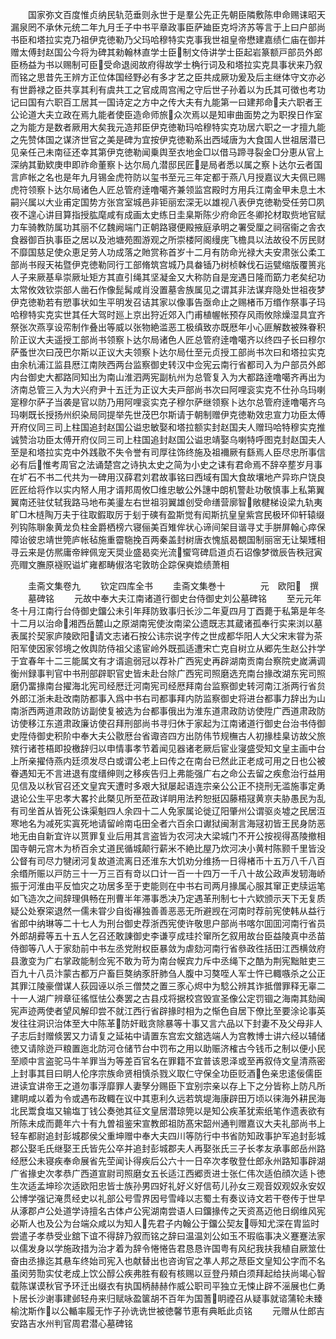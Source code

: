 <!-- { "loadSidebar": true } -->
　　国家弥文百度惟贞纳民轨范垂则永世于是羣公先正先朝臣隣敷陈申命赐诔昭天漏泉罔不承休元统二年九月壬子中书平章政事臣萨廸臣克埒济苏等言于上曰户部尚书臣和塔拉实克乃祖伊克徳勒乃父玛哈穆特实克事我世祖皇帝懋建嘉绩仁庙在御并赠太傅封赵国公今将为碑其勑翰林直学士臣制文侍讲学士臣起岩篆额戸部员外郎臣杨益为书以赐制可臣受命退阅故府得故学士桷行词及和塔拉实克具事状来乃叙而铭之思昔先王辨方正位体国经野必有多才艺之臣共成厥功爰及后主继体守文亦必有世爵禄之臣共享其利有虞共工之官成周宫闱之守后世子孙着以为氏其可徴也考功记曰国有六职百工居其一国诗定之方中之传大夫有九能第一曰建邦命夫六职者王公论道大夫立政在焉九能者使臣造命师旅众次焉以是知审曲面势之为职揆日作室之为能方是数者厥用大矣我元造邦臣伊克徳勒玛哈穆特实克功居六职之一才擅九能之先赞体国之谋济世官之美是碑为宜按伊克徳勒系出西域唐为大食国人世祖居潜已见亲任己未南征还幸其第伊克徳勒闻乗舆至衣地金□以借马蹄寻裂金□分恵从官上深纳其勤欵庚申即祚命董察卜达尔局凢潜邸民匠是局者悉以属之察卜达尔云者国言庐帐之名也是年九月锡金虎符防以玺书至元三年定都于燕八月授嘉议大夫佩已赐虎符领察卜达尔局诸色人匠总管府逹噜噶齐兼领监宫殿时方用兵江南金甲未息土木嗣兴属以大业甫定国势方张宫室城邑非钜丽宏深无以雄视八表伊克徳勒受任劳□夙夜不遑心讲目算指授肱麾咸有成画太史练日圭臬斯陈少府命匠冬卿抡材取赀地官赋力车骑教防属功其丽不亿魏阙端门正朝路寝便殿掖庭承明之署受厘之祠宿衞之舎衣食器御百执事臣之居以及池塘苑囿游观之所崇楼阿阁缦庑飞檐具以法故役不厉民财不靡国慈足使众恵足劳人功成落之貤赏称首岁十二月有防命光禄大夫安肃张公柔工部尚书叚天祐暨伊克徳勒同行工部脩筑宫城乃具畚锸乃树桢榦伐石运甓缩版覆篑兆人子来厥基阜崇厥址矩方其直引绳其坚凝金又大称防自是宠遇日隆而筯力老矣纪功太常攸效钦崇部人凿石作像髭髯咸肖没置墓舎族属见之谓其非法谋弃隐处世祖夜梦伊克徳勒若有愬事状如生平明发召诘其家以像事告亟命止之赐楮币万缗作祭事子玛哈穆特实克实世其任大驾时廵上京出狩近郊入门甫植幄帐预存风雨攸除燥湿具宜齐祭张次燕享设帟制作叠出等威以张物絶滥恶工极缜致亦既厯年小心匪解数被殊眷积阶正议大夫遥授工部尚书领察卜达尔局诸色人匠总管府逹噜噶齐以终四子长曰穆尔萨蚤世次曰茂巴尔斯以正议大夫领察卜达尔局仕至元贞授工部尚书次曰和塔拉实克由余杭浦江监县厯江南陜西两台监察御史转汉中佥宪云南行省都司入为户部员外郎内台御史大都路同知出为南山淮泗两宪副杭州为总管复入为大都路逹噜噶齐再出为济南总管三入为大兴府尹十五迁为正议大夫戸部尚书次曰阿哩衮实克不仕孙乌玛喇寔穆尔萨子当袭是官以防乃用阿哩衮实克子穆尔萨继领察卜达尔总管府逹噜噶齐乌玛喇既长授扬州织染局同提举先世茂巴尔斯请于朝制赠伊克徳勒效忠宣力功臣太傅开府仪同三司上柱国追封赵国公谥忠敏娶和塔拉额实封赵国夫人赠玛哈特穆实克推诚赞治功臣太傅开府仪同三司上柱国追封赵国公谥忠靖娶乌喇特呼图克封赵国夫人至是和塔拉实克中外践敭不失令誉有司厚往饰终施及祖襧厥有繇焉人臣尽忠所事信必有后惟考周官之法诵楚宫之诗执太史之简为小史之诔有君命焉不辞卒塟岁月事在圹石不书二代共为一碑用汉薛君刘君故事铭曰西域有国大食故壤地产异珎户饶良匠匠给将作以实内帑人用才谞邦周攸□维忠敏公外譓中朗机警赴功敬慎事上私第翼翼南还驻仗轼我路马地布美璗左右世祖羽翼雄创受命缮营廓智敞楗梯设梁九轨夷旷□木梿陶万夫于往取鍜取厉于刬于磢有盈斯觉有闳斯抗皇皇紫宫民极环仰轩辕缀列钩陈聨象黄龙负柱金爵栖榜六寝俪美百雉侔状心谛间架目谐寻丈手胼屏翰心瘁保障诒彼忠靖世筦庐帐毡施重霤駞挽百两秦盖封树唐衣愧瓬曷覩国制丽宻无让榘矱相寻云来是仿熈庸帝縡佩宠天奨业盛曷奕光流蠁穹碑启道贞石诏像梦徴辰告秩冠寅亮赗文膴原襚贶谥圹雍都畴俶洛宅敦昉企踪保奭嫓绩萧相




　　圭斋文集卷九
　　钦定四库全书
　　圭斋文集巻十　　　　元　欧阳　撰
　　墓碑铭
　　元故中奉大夫江南诸道行御史台侍御史刘公墓碑铭
　　至元元年冬十月江南行台侍御史鐂公未引年拜防致事归长沙二年夏四月丁酉薨于私第是年冬十二月以治命湘西岳麓山之原湖南宪使汝南梁公遗既志其蔵诸孤奉行实来浏以墓表属扵契家庐陵欧阳请文志诸石按公讳宗说字传之世成都华阳人大父宋末甞为茶阳军使因家邻境之攸舆防侍祖父逺宦岭外既孤适遭宋亡克自树立从郷先生赵公抃学于宜春年十二三能属文有才谞逾弱冠以荐补广西宪史再辟湖南贡南台察院史嵗满调衡州録事判官中书刑部辟职官史皆未赴台除广西宪司照磨选充南台掾改湖东宪司照磨仍畱掾南台擢海北宪司经厯迁河南宪司经厯拜南台监察御史转河南江浙两行省贠外郎江浙未赴改南防都事入爲中书右司都事拜内防监察御史将进台都事力辞出为山南浙西两道肃政防访副使复被选为台都事俄出为淮东道肃政防访使陞广西道肃政防访使移江东道肃政廉访使召拜刑部尚书寻归休于家起为江南诸道行御史台治书侍御史陞侍御史积阶中奉大夫公敭厯台省诹咨四方出防伟节规橅古人初掾桂臬访故父旅殡行诸苍梧即投檄辞归以申情事孝节着闻见器诸老厥后宦业寖盛受知文皇主画中台上所亲擢侍燕内廷须发尽白或谓公老上曰传之在南台已然此正老成可用之日也公被眷遇知无不言进退有度缙绅则之移疾告归上弗能强广右之命公去留之疾愈治行益用见信及以秋官召还文皇宾天遭时多艰大狱屡起语连宗亲公公正不挠刑无滥施事定勇退论公生平忠孝大畧扵此槩见所至莅政详眀用法矜恕挺囚藤梧冦黄亰夫胁愚民为乱有司坐首从皆死公诛渠魁四人余四十二人免家属论徙辽阳肇州公谓驱炎墟之民居沍寒地名为减死实寘死地请留岭南屯田全者六百余口谳狱闽淛言海冦初皆王民身防恶地无由自新宜许以贳罪复业后用其言盗皆为农河决大梁城门不开公按视得髙陵撤相国寺朝元宫木为桥百余丈道民循城颠行薪米不絶比屋乃炊河决小黄村陈颢千里皆没公督有司尽力犍闭河复故道流离日还淮东大饥劝分维扬一日得楮币十五万八千八百余缗所赈以戸防三十一万三百有竒以口计一百一十四万一千八十故公政声发轫海峤振于河淮由平反恤灾之功居多至于吏能则在中书右司两月掾属心服其窜正吏牍运笔如飞造次之间辞理俱畅在刑曹半年滞事悉决乃定遇革刑制七十六欵颁示天下无复质疑公处寮寀退然一儒未甞少自衒襮独善善恶恶无所避觊在河南时荐前宪使韩从益行省郎中纳琳等二十七人为刑台御史荐浙西宪使许敬思户部尚书喀尔囬囬河南行省员外郎胡彛等五十五人乞召还敢諌御史李谦亨成珪扵窜所乞叙用故台臣益陵真中丞苗侍御等八人于家劾前中书左丞党附权臣暴敛为虐劾河南行省叅政徃括田江西横敛府县激变为广右掌政能制佥宪不敢为苛为南台幙宾力斥中丞绳下之酷为荆宪黜賍吏三百九十八员汴蒙古都万户畜巨獒纳豕肝肺刍人腹中习獒咥人军士忤已輙嗾杀之公正其罪江陵豪僧谋人荻园诬以杀三僧焚之置三豕心烬中为騐公辨其诈抵僧罪释无辜二十一人湖广辨章征徭恇怯公奏罢之古县戍将据校宫毁宣圣像公定罚锢之海南其劾闽宪声迹两使者望风解印尝不就江西行省辟掾时相为之惭色自居下僚比至要涂论事英发往往洞识治体至大中陈革防奸戢贪除暴等十事又言六品以下封妻不及父母非人子志后封赠倐罢又力请复之延祐中请置东宫宏文舘选端人为宫教博士讲六经以辅储徳又请除迯戸粮置迤北防河仓储节台中罚布之用以助赈济榷古今钱币之制以便小民至顺中言盗驼马牛羊罪当为等差百官名在罪籍不宜普该恩泽或至再叙侍文皇清燕密上封事其目曰眀人伦序宗族命贤相慎杀戮义取仁守保全功臣贬酒色亲忠逺佞儒臣进读宜讲帝王之道勿事浮靡罪人妻孥分赐臣下宜别宗亲以存上下之分皆称上防凡所建眀咸以着为令或遇布政輙在议中其恵利久远若筑堤海康辟田万顷以徕海外耕民海北民鬻食塩又输塩丁钱公奏弛其征文皇居潜琼筦以是知公疾革犹索纸笔作遗表欲有所陈未成而薨年六十有九曽祖鉴宋宣教郎祖防髙宋韶州通判赠嘉议大夫礼部尚书上轻车都尉追封彭城郡侯父重坤赠中奉大夫四川等防行中书省防知政事护军追封彭城郡公娶毛氏继娶王氏皆先公卒并追封彭城郡夫人再娶张氏三子长孝友承事郎岳州路经厯公未寝疾奉命展省先茔闻讣得疾后公六十一日卒次孝敬登仕郎永州路知事辟湖广省掾史次孝恭广西道宣尉司照磨女五长适江西郷贡进士张仁伟次适伯顔次适卜徳生次适孟坤珍次适欧阳忠皆士族孙男四好礼好义好信苟儿孙女三观音奴观奴永安奴公博学强记淹贯经史以礼部公号雪界因号雪峰以志蜀土有奏议诗文若干卷传于世早从涿郡卢公处道学诗擅名古体卢公宪湖南尝语人曰鐂掾传之天资髙迈他日纲维风宪必斯人也及公为台端众咸以为知人先君子内翰公于鐂公契友辱知尤深在胄监时尝遣子孝恭受业舘下谊不得辞乃叙而铭之辞曰温温刘公如玉不瑕临事决义蹇蹇法家以儒发身以学施政措为治才着为辞令惓惓告君恳恳许国粤有风纪我扶我植自厥筮仕奋由丞掾迄其悬车终始司宪入也献替出也咨询官之凖人邦之荩臣文皇知公字而不名虽闵劳勚实仗老成上饮公醇公疾弗胜有殽有核赐以豆登丹頬白须拜起给扶尚竭心智载陈谋谟秋官予环迁出缀衣有执国柄赫赫作威公职司平独立无悚止辟不滛展也仁勇卜居长沙谢事建邺轻舟来归赋咏盈箧胡不百年为国蓍眀禋召从疑事就谘蒲轮未臻榆沈斯作以公輴率履无怍子孙诜诜世被徳馨节恵有典眡此贞铭
　　元赠从仕郎吉安路吉水州判官周君潜心墓碑铭
